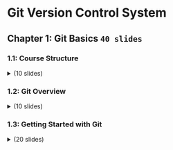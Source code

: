# Git Version Control System

## Chapter 1: Git Basics `40 slides`

### 1.1: Course Structure

<details>
    <summary>(10 slides)</summary>
    <br>
<img src="slides/001.png">
<img src="slides/002.png">
<img src="slides/003.png">
<img src="slides/004.png">
<img src="slides/005.png">
<img src="slides/006.png">
<img src="slides/007.png">
<img src="slides/008.png">
<img src="slides/009.png">
<img src="slides/010.png">
<img src="slides/011.png">
</details>

### 1.2: Git Overview

<details>
    <summary>(10 slides)</summary>
    <br>
<img src="slides/012.png">
<img src="slides/013.png">
<img src="slides/014.png">
<img src="slides/015.png">
<img src="slides/016.png">
<img src="slides/017.png">
<img src="slides/018.png">
<img src="slides/019.png">
<img src="slides/020.png">
<img src="slides/021.png">
<img src="slides/022.png">
</details>

### 1.3: Getting Started with Git

<details>
    <summary>(20 slides)</summary>
    <br>
<img src="slides/023.png">
<img src="slides/024.png">
<img src="slides/025.png">
<img src="slides/026.png">
<img src="slides/027.png">
<img src="slides/028.png">
<img src="slides/029.png">
<img src="slides/030.png">
<img src="slides/031.png">
<img src="slides/032.png">
<img src="slides/033.png">
<img src="slides/034.png">
<img src="slides/035.png">
<img src="slides/036.png">
<img src="slides/037.png">
<img src="slides/038.png">
<img src="slides/039.png">
<img src="slides/040.png">
<img src="slides/041.png">
<img src="slides/042.png">
<img src="slides/043.png">
<img src="slides/044.png">
</details>
